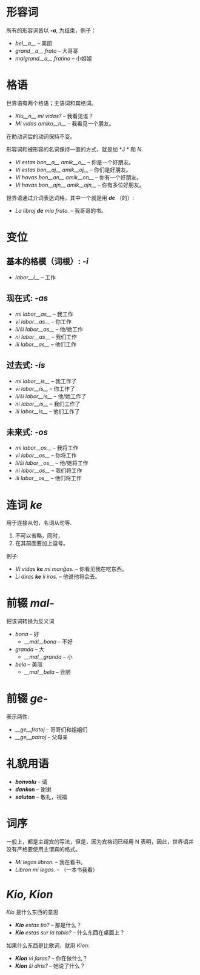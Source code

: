 # 形容词

所有的形容词皆以 *__-a__*, 为结束，例子：

- *bel__a__* – 美丽
- *grand__a__ frato* – 大哥哥
- *malgrand__a__ fratino* – 小姐姐

# 格语

世界语有两个格语；主语词和宾格词。

- *Kiu__n__ mi vidas?* – 我看见谁？
- *Mi vidas amiko__n__* – 我看见一个朋友。

在助动词后的动词保持不变。

形容词和被形容的名词保持一直的方式，就是加 *J * 和 *N*.

- *Vi estas bon__a__ amik__o__* – 你是一个好朋友。
- *Vi estas bon__aj__ amik__oj__* – 你们是好朋友。
- *Vi havas bon__an__ amik__on__* – 你有一个好朋友。
- *Vi havas bon__ajn__ amik__ojn__* – 你有多位好朋友。

世界语通过介词表达词格，其中一个就是用 *__de__* （的）:

- *La libroj __de__ mia frato.* – 我哥哥的书。

# 变位 

## 基本的格模（词根）: *-i*
  
- *labor__i__*          – 工作

## 现在式: *-as*

- *mi labor__as__*      – 我工作
- *vi labor__as__*      – 你工作
- *li/ŝi labor__as__*   – 他/她工作
- *ni labor__as__*      – 我们工作
- *ili labor__as__*     – 他们工作

## 过去式: *-is*

- *mi labor__is__*      – 我工作了
- *vi labor__is__*      – 你工作了
- *li/ŝi labor__is__*   – 他/她工作了
- *ni labor__is__*      – 我们工作了
- *ili labor__is__*     – 他们工作了

## 未来式: *-os*

- *mi labor__os__*      – 我将工作
- *vi labor__os__*      – 你将工作
- *li/ŝi labor__os__*   – 他/她将工作
- *ni labor__os__*      – 我们将工作
- *ili labor__os__*     – 他们将工作

# 连词 *ke*

用于连接从句，名词从句等. 

1. 不可以省略，同时，
2. 在其前面要加上逗号。

例子:

- *Vi vidas __ke__ mi manĝas.* – 你看见我在吃东西。
- *Li diras __ke__ li iros.* – 他说他将会去。

# 前辍 *mal-*

把该词转换为反义词

- *bona* – 好
  - *__mal__bona* – 不好
- *granda* – 大
  - *__mal__granda* – 小
- *bela* – 美丽
  - *__mal__bela* – 丑陋

# 前辍 *ge-*

表示两性:

- *__ge__fratoj* – 哥哥们和姐姐们
- *__ge__patroj* – 父母亲

# 礼貌用语

- *__bonvolu__* – 请
- *__dankon__* – 谢谢
- *__saluton__* – 敬礼，祝福

# 词序

 一般上，都是主谓宾的写法，但是，因为宾格词已经用 N 表明，因此，世界语并没有严格要使用主谓宾的格式。

- *Mi legas libron.* – 我在看书。
- *Libron mi legas.* – （一本书我看）

# *Kio, Kion*

*Kio* 是什么东西的意思

- *__Kio__ estas tio?* – 那是什么？
- *__Kio__ estas sur la tablo?* – 什么东西在桌面上？

 如果什么东西是比歌词，就用 *Kion*:

- *__Kion__ vi faras?* – 你在做什么？
- *__Kion__ ŝi diris?* – 她说了什么？

